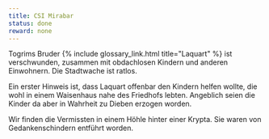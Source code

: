 ```yaml
---
title: CSI Mirabar
status: done
reward: none
---
```


Togrims Bruder {% include glossary_link.html title="Laquart" %} ist verschwunden, zusammen mit 
obdachlosen Kindern und anderen Einwohnern. Die Stadtwache ist ratlos.

Ein erster Hinweis ist, dass Laquart offenbar den Kindern helfen wollte, die wohl in einem
Waisenhaus nahe des Friedhofs lebten. Angeblich seien die Kinder da aber in Wahrheit zu Dieben
erzogen worden.

Wir finden die Vermissten in einem Höhle hinter einer Krypta. Sie waren von Gedankenschindern
entführt worden.
